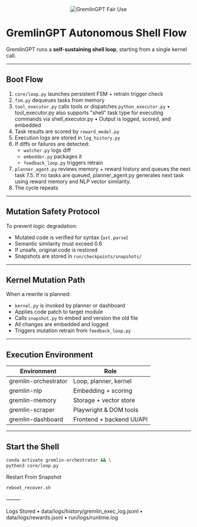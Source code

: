 <div align="center">
  <img src="https://img.shields.io/badge/Fair%20Use-GremlinGPT%20v1.0-black?style=for-the-badge&labelColor=black&color=red&logo=ghost&logoColor=red" alt="GremlinGPT Fair Use">
</div>

# GremlinGPT Autonomous Shell Flow

GremlinGPT runs a **self-sustaining shell loop**, starting from a single kernel call.

---

## Boot Flow

1. `core/loop.py` launches persistent FSM + retrain trigger check
2. `fsm.py` dequeues tasks from memory
3. `tool_executor.py` calls tools or dispatches `python_executor.py`
	•	tool_executor.py also supports "shell" task type for executing commands via shell_executor.py
	•	Output is logged, scored, and embedded
4. Task results are scored by `reward_model.py`
5. Execution logs are stored in `log_history.py`
6. If diffs or failures are detected:
   - `watcher.py` logs diff
   - `embedder.py` packages it
   - `feedback_loop.py` triggers retrain
7. `planner_agent.py` reviews memory + reward history and queues the next task
7.5. If no tasks are queued, planner_agent.py generates next task using reward memory and NLP vector similarity.
8. The cycle repeats

---

## Mutation Safety Protocol

To prevent logic degradation:
- Mutated code is verified for syntax (`ast.parse`)
- Semantic similarity must exceed 0.6
- If unsafe, original code is restored
- Snapshots are stored in `run/checkpoints/snapshots/`

---

## Kernel Mutation Path

When a rewrite is planned:

- `kernel.py` is invoked by planner or dashboard
- Applies code patch to target module
- Calls `snapshot.py` to embed and version the old file
- All changes are embedded and logged
- Triggers mutation retrain from `feedback_loop.py`

---

## Execution Environment

| Environment        | Role                           |
|--------------------|--------------------------------|
| gremlin-orchestrator | Loop, planner, kernel         |
| gremlin-nlp        | Embedding + scoring             |
| gremlin-memory     | Storage + vector store          |
| gremlin-scraper    | Playwright & DOM tools          |
| gremlin-dashboard  | Frontend + backend UI/API       |

---

## Start the Shell

```bash
conda activate gremlin-orchestrator && \
python3 core/loop.py
```

Restart From Snapshot
```bash
reboot_recover.sh
```

⸻

Logs Stored
	•	data/logs/history/gremlin_exec_log.jsonl
	•	data/logs/rewards.jsonl
	•	run/logs/runtime.log
